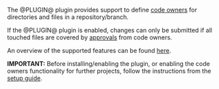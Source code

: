 The @PLUGIN@ plugin provides support to define
[code owners](user-guide.html#codeOwners) for directories and files in a
repository/branch.

If the @PLUGIN@ plugin is enabled, changes can only be submitted if all
touched files are covered by [approvals](user-guide.html#codeOwnerApproval)
from code owners.

An overview of the supported features can be found [here](feature-set.html).

**IMPORTANT:** Before installing/enabling the plugin, or enabling the code
owners functionality for further projects, follow the instructions from the
[setup guide](setup-guide.html).

